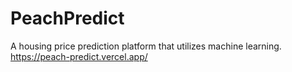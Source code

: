 # PeachPredict
A housing price prediction platform that utilizes machine learning. 
https://peach-predict.vercel.app/


